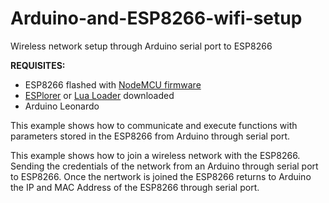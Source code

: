 # Arduino-and-ESP8266-wifi-setup
Wireless network setup through Arduino serial port to ESP8266

**REQUISITES:**

- ESP8266 flashed with [NodeMCU firmware](https://github.com/nodemcu/nodemcu-firmware)
- [ESPlorer](http://esp8266.ru/esplorer/) or [Lua Loader](http://benlo.com/esp8266/) downloaded
- Arduino Leonardo

This example shows how to communicate and execute functions with parameters stored in the ESP8266 from Arduino through serial port.

This example shows how to join a wireless network with the ESP8266. Sending the credentials of the network from an Arduino through serial port to ESP8266. Once the nertwork is joined the ESP8266 returns to Arduino the IP and MAC Address of the ESP8266 through serial port.